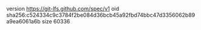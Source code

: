 version https://git-lfs.github.com/spec/v1
oid sha256:c524334c9c3784f2be084d36bcb45a92fbd74bbc47d3356062b89a9ea6061a6b
size 60336
